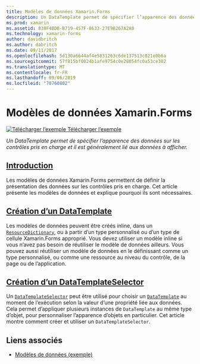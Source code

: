 ```yaml
---
title: Modèles de données Xamarin.Forms
description: Un DataTemplate permet de spécifier l’apparence des données sur les contrôles pris en charge et il est généralement lié aux données à afficher.
ms.prod: xamarin
ms.assetid: 838F4BDB-B719-457F-8633-27E9B267A2A0
ms.technology: xamarin-forms
author: davidbritch
ms.author: dabritch
ms.date: 09/11/2017
ms.openlocfilehash: 5d130a6644af4e5831263c6de137513c021e0b6a
ms.sourcegitcommit: 57f815bf0024b1afe9754c0e28054fc0a53ce302
ms.translationtype: MT
ms.contentlocale: fr-FR
ms.lasthandoff: 09/06/2019
ms.locfileid: "70760802"
---
```

# <a name="xamarinforms-data-templates"></a>Modèles de données Xamarin.Forms

[![Télécharger l’exemple](~/media/shared/download.png) Télécharger l’exemple](https://docs.microsoft.com/samples/xamarin/xamarin-forms-samples/templates-datatemplates)

_Un DataTemplate permet de spécifier l’apparence des données sur les contrôles pris en charge et il est généralement lié aux données à afficher._

## <a name="introductionintroductionmd"></a>[Introduction](introduction.md)

Les modèles de données Xamarin.Forms permettent de définir la présentation des données sur les contrôles pris en charge. Cet article présente les modèles de données et explique pourquoi ils sont nécessaires.

## <a name="creating-a-datatemplatecreatingmd"></a>[Création d’un DataTemplate](creating.md)

Les modèles de données peuvent être créés inline, dans un [`ResourceDictionary`](xref:Xamarin.Forms.ResourceDictionary), ou à partir d’un type personnalisé ou d’un type de cellule Xamarin.Forms approprié. Vous devez utiliser un modèle inline si vous n’avez pas besoin de réutiliser le modèle de données ailleurs. Vous pouvez aussi réutiliser un modèle de données en le définissant comme un type personnalisé, ou comme une ressource au niveau du contrôle, de la page ou de l’application.

## <a name="creating-a-datatemplateselectorselectormd"></a>[Création d’un DataTemplateSelector](selector.md)

Un [`DataTemplateSelector`](xref:Xamarin.Forms.DataTemplateSelector) peut être utilisé pour choisir un [`DataTemplate`](xref:Xamarin.Forms.DataTemplate) au moment de l’exécution selon la valeur d’une propriété liée aux données. Cela permet d’appliquer plusieurs instances de `DataTemplate` au même type d’objet, pour personnaliser l’apparence d’objets en particulier. Cet article montre comment créer et utiliser un `DataTemplateSelector`.

## <a name="related-links"></a>Liens associés

- [Modèles de données (exemple)](https://docs.microsoft.com/samples/xamarin/xamarin-forms-samples/templates-datatemplates)
